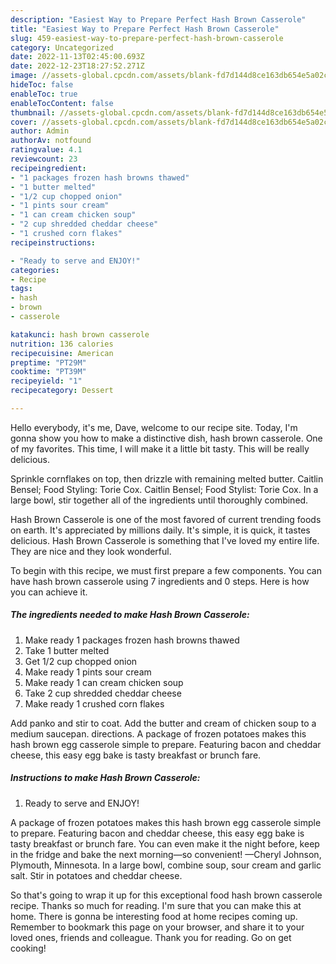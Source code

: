 ```yaml
---
description: "Easiest Way to Prepare Perfect Hash Brown Casserole"
title: "Easiest Way to Prepare Perfect Hash Brown Casserole"
slug: 459-easiest-way-to-prepare-perfect-hash-brown-casserole
category: Uncategorized
date: 2022-11-13T02:45:00.693Z
date: 2022-12-23T18:27:52.271Z
image: //assets-global.cpcdn.com/assets/blank-fd7d144d8ce163db654e5a02c40b08a2775adb7897d16e4062681dc7e1b2800f.png
hideToc: false
enableToc: true
enableTocContent: false
thumbnail: //assets-global.cpcdn.com/assets/blank-fd7d144d8ce163db654e5a02c40b08a2775adb7897d16e4062681dc7e1b2800f.png
cover: //assets-global.cpcdn.com/assets/blank-fd7d144d8ce163db654e5a02c40b08a2775adb7897d16e4062681dc7e1b2800f.png
author: Admin
authorAv: notfound
ratingvalue: 4.1
reviewcount: 23
recipeingredient:
- "1 packages frozen hash browns thawed"
- "1 butter melted"
- "1/2 cup chopped onion"
- "1 pints sour cream"
- "1 can cream chicken soup"
- "2 cup shredded cheddar cheese"
- "1 crushed corn flakes"
recipeinstructions:

- "Ready to serve and ENJOY!"
categories:
- Recipe
tags:
- hash
- brown
- casserole

katakunci: hash brown casserole 
nutrition: 136 calories
recipecuisine: American
preptime: "PT29M"
cooktime: "PT39M"
recipeyield: "1"
recipecategory: Dessert

---
```



Hello everybody, it's me, Dave, welcome to our recipe site. Today, I'm gonna show you how to make a distinctive dish, hash brown casserole. One of my favorites. This time, I will make it a little bit tasty. This will be really delicious.

Sprinkle cornflakes on top, then drizzle with remaining melted butter. Caitlin Bensel; Food Styling: Torie Cox. Caitlin Bensel; Food Stylist: Torie Cox. In a large bowl, stir together all of the ingredients until thoroughly combined.

Hash Brown Casserole is one of the most favored of current trending foods on earth. It's appreciated by millions daily. It's simple, it is quick, it tastes delicious. Hash Brown Casserole is something that I've loved my entire life. They are nice and they look wonderful.


To begin with this recipe, we must first prepare a few components. You can have hash brown casserole using 7 ingredients and 0 steps. Here is how you can achieve it.

<!--inarticleads1-->

##### The ingredients needed to make Hash Brown Casserole:

1. Make ready 1 packages frozen hash browns thawed
1. Take 1 butter melted
1. Get 1/2 cup chopped onion
1. Make ready 1 pints sour cream
1. Make ready 1 can cream chicken soup
1. Take 2 cup shredded cheddar cheese
1. Make ready 1 crushed corn flakes


Add panko and stir to coat. Add the butter and cream of chicken soup to a medium saucepan. directions. A package of frozen potatoes makes this hash brown egg casserole simple to prepare. Featuring bacon and cheddar cheese, this easy egg bake is tasty breakfast or brunch fare. 

<!--inarticleads2-->

##### Instructions to make Hash Brown Casserole:


1. Ready to serve and ENJOY!

A package of frozen potatoes makes this hash brown egg casserole simple to prepare. Featuring bacon and cheddar cheese, this easy egg bake is tasty breakfast or brunch fare. You can even make it the night before, keep in the fridge and bake the next morning—so convenient! —Cheryl Johnson, Plymouth, Minnesota. In a large bowl, combine soup, sour cream and garlic salt. Stir in potatoes and cheddar cheese. 

So that's going to wrap it up for this exceptional food hash brown casserole recipe. Thanks so much for reading. I'm sure that you can make this at home. There is gonna be interesting food at home recipes coming up. Remember to bookmark this page on your browser, and share it to your loved ones, friends and colleague. Thank you for reading. Go on get cooking!
